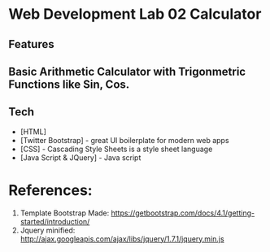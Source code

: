# Web Development Lab 02 Calculator
## Features
 Basic Arithmetic Calculator with Trigonmetric Functions like Sin, Cos.
---
## Tech
- [HTML]
- [Twitter Bootstrap] - great UI boilerplate for modern web apps
- [CSS] - Cascading Style Sheets is a style sheet language
- [Java Script & JQuery] - Java script

# References:
1) Template Bootstrap Made: https://getbootstrap.com/docs/4.1/getting-started/introduction/
2) Jquery minified: http://ajax.googleapis.com/ajax/libs/jquery/1.7.1/jquery.min.js
